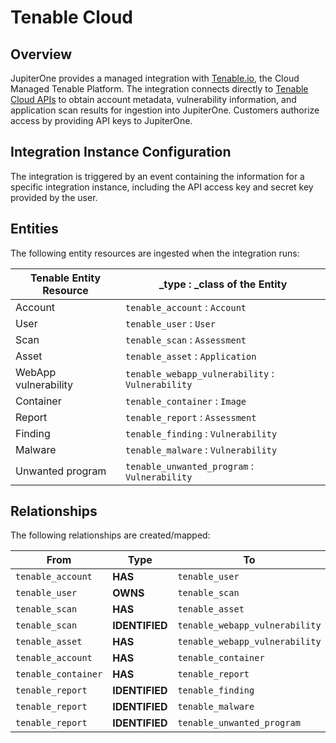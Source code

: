 # Tenable Cloud

## Overview

JupiterOne provides a managed integration with [Tenable.io][1], the Cloud
Managed Tenable Platform. The integration connects directly to [Tenable Cloud
APIs][2] to obtain account metadata, vulnerability information, and application
scan results for ingestion into JupiterOne. Customers authorize access by
providing API keys to JupiterOne.

## Integration Instance Configuration

The integration is triggered by an event containing the information for a
specific integration instance, including the API access key and secret key
provided by the user.

## Entities

The following entity resources are ingested when the integration runs:

| Tenable Entity Resource | \_type : \_class of the Entity                   |
| ----------------------- | ------------------------------------------------ |
| Account                 | `tenable_account` : `Account`                    |
| User                    | `tenable_user` : `User`                          |
| Scan                    | `tenable_scan` : `Assessment`                    |
| Asset                   | `tenable_asset` : `Application`                  |
| WebApp vulnerability    | `tenable_webapp_vulnerability` : `Vulnerability` |
| Container               | `tenable_container` : `Image`                    |
| Report                  | `tenable_report` : `Assessment`                  |
| Finding                 | `tenable_finding` : `Vulnerability`              |
| Malware                 | `tenable_malware` : `Vulnerability`              |
| Unwanted program        | `tenable_unwanted_program` : `Vulnerability`     |

## Relationships

The following relationships are created/mapped:

| From                | Type           | To                             |
| ------------------- | -------------- | ------------------------------ |
| `tenable_account`   | **HAS**        | `tenable_user`                 |
| `tenable_user`      | **OWNS**       | `tenable_scan`                 |
| `tenable_scan`      | **HAS**        | `tenable_asset`                |
| `tenable_scan`      | **IDENTIFIED** | `tenable_webapp_vulnerability` |
| `tenable_asset`     | **HAS**        | `tenable_webapp_vulnerability` |
| `tenable_account`   | **HAS**        | `tenable_container`            |
| `tenable_container` | **HAS**        | `tenable_report`               |
| `tenable_report`    | **IDENTIFIED** | `tenable_finding`              |
| `tenable_report`    | **IDENTIFIED** | `tenable_malware`              |
| `tenable_report`    | **IDENTIFIED** | `tenable_unwanted_program`     |

[1]: https://www.tenable.com/products/tenable-io
[2]: https://developer.tenable.com
